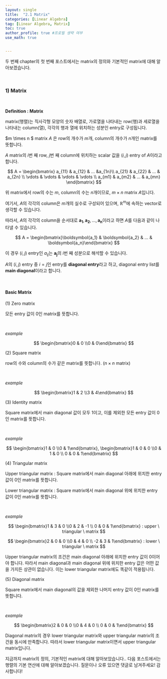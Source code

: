 ```yaml
---
layout: single
title:  "2.1 Matrix"
categories: [Linear Algebra]
tag: [Linear Algebra, Matrix]
toc: true
author_profile: true #프로필 생략 여부
use_math: true


---
```












두 번째 chapter의 첫 번째 포스트에서는 matrix의 정의와 기본적인 matrix에 대해 알아보겠습니다.



<br/>



### 1) Matrix

<br/>



**Definition : Matrix**



matrix(행렬)는 직사각형 모양의 숫자 배열로, 가로열을 나타내는 row(행)과 세로열을 나타내는 column(열), 각각의 행과 열에 위치하는 성분인 entry로 구성됩니다.



$m \times n $ matrix $A$ 은 row의 개수가 $m$개, column의 개수가 $n$개인 matrix를 뜻합니다. 



$A$ matrix의 $i$번 째 row, $j$번 째 column에 위치하는 scalar 값을 $(i, j)$ entry of $A$이라고 합니다.


$$
A = \begin{bmatrix} a_{11} & a_{12} & ... &a_{1n}\\
a_{21} & a_{22} & ... & a_{2n} \\
\vdots & \vdots & \vdots & \vdots \\
a_{m1} & a_{m2} & ... & a_{mn}
\end{bmatrix}
$$


위 matrix에서 row의 수는 $m$, column의 수는 $n$개이므로, $m \times n$ matrix $A$입니다.



여기서, $A$의 각각의 column은 $m$개의 실수로 구성되어 있으며, $\mathbb{R}^m$에 속하는 vector로 생각할 수 있습니다.



따라서, $A$의 각각의 column을 순서대로 $\boldsymbol{a_1}, \boldsymbol{a_2}, ..., \boldsymbol{a_n}$이라고 하면 $A$를 다음과 같이 나타낼 수 있습니다.


$$
A = \begin{bmatrix}\boldsymbol{a_1} & \boldsymbol{a_2} & ... & \boldsymbol{a_n}\end{bmatrix}
$$


이 경우 $(i, j)$ entry인 $a_{ij}$는 $\boldsymbol{a_j}$의 $i$번 째 성분으로 해석할 수 있습니다.



$A$의 $(i, j)$ entry 중 $i=j$인 entry를 **diagonal entry**라고 하고, diagonal entry list를 **main diagonal**이라고 합니다.



<br/>



#### Basic Matrix



(1) Zero matrix



모든 entry 값이 0인 matrix를 뜻합니다.

<br/>



*example*


$$
\begin{bmatrix}0 & 0 \\0 & 0\end{bmatrix}
$$




(2) Square matrix



row의 수와 column의 수가 같은 matrix를 뜻합니다. ($n \times n$ matrix)

<br/>



*example* 


$$
\begin{bmatrix}1 & 2 \\3 & 4\end{bmatrix}
$$




(3) Identity matrix



Square matrix에서 main diagonal 값이 모두 1이고, 이를 제외한 모든 entry 값이 0인 matrix를 뜻합니다.

<br/>



*example*


$$
\begin{bmatrix}1 & 0 \\0 & 1\end{bmatrix}, \begin{bmatrix}1 & 0 & 0 \\0 & 1 & 0 \\ 0 & 0 & 1\end{bmatrix}
$$




(4) Triangular matrix



Upper triangular matrix : Square matrix에서 main diagonal 아래에 위치한 entry 값이 0인 matrix를 뜻합니다.

Lower triangular matrix : Square matrix에서 main diagonal 위에 위치한 entry 값이 0인 matrix를 뜻합니다.

<br/>



*example*


$$
\begin{bmatrix}1 & 3 & 0 \\0 & 2 & -1 \\ 0 & 0 & 1\end{bmatrix} : upper \ triangular \ matrix
$$



$$
\begin{bmatrix}2 & 0 & 0 \\0 & 4 & 0 \\ -2 & 3 & 1\end{bmatrix} : lower \ triangular \ matrix
$$




Upper triangular matrix의 조건은 main diagonal 아래에 위치한 entry 값이 0이어야 합니다. 따라서 main diagonal과 main diagonal 위에 위치한 entry 값은 어떤 값을 가지든 상관이 없습니다. 이는 lower triangular matrix에도 똑같이 적용됩니다.



(5) Diagonal matrix



Square matrix에서 main diagonal의 값을 제외한 나머지 entry 값이 0인 matrix를 뜻합니다.

<br/>



*example*


$$
\begin{bmatrix}2 & 0 & 0 \\0 & 4 & 0 \\ 0 & 0 & 1\end{bmatrix}
$$


Diagonal matrix의 경우 lower triangular matrix와 upper triangular matrix의 조건을 동시에 만족합니다. 따라서 lower triangular matrix이면서 upper triangular matrix입니다.



지금까지  matrix의 정의, 기본적인 matrix에 대해 알아보았습니다.. 다음 포스트에서는 행렬의 기본 연산에 대해 알아보겠습니다. 질문이나 오류 있으면 댓글로 남겨주세요! 감사합니다!